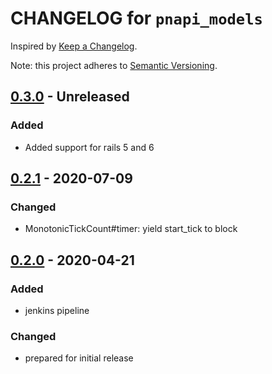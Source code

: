 # CHANGELOG for `pnapi_models`

Inspired by [Keep a Changelog](https://keepachangelog.com/en/1.0.0/).

Note: this project adheres to [Semantic Versioning](https://semver.org/spec/v2.0.0.html).

## [0.3.0] - Unreleased
### Added
- Added support for rails 5 and 6

## [0.2.1] - 2020-07-09
### Changed
- MonotonicTickCount#timer: yield start_tick to block

## [0.2.0] - 2020-04-21
### Added
- jenkins pipeline

### Changed
- prepared for initial release

[0.3.0]: https://github.com/Invoca/monotonic_tick_count/compare/v0.2.1...v0.3.0
[0.2.1]: https://github.com/Invoca/monotonic_tick_count/compare/v0.2.0...v0.2.1
[0.2.0]: https://github.com/Invoca/monotonic_tick_count/releases/tag/v0.2.0
